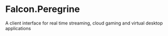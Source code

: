 # Falcon.Peregrine
A client interface for real time streaming, cloud gaming and virtual desktop applications
